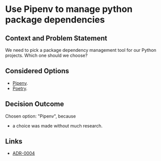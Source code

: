 # Use Pipenv to manage python package dependencies

## Context and Problem Statement

We need to pick a package dependency management tool for our Python projects.
Which one should we choose?

## Considered Options

* [Pipenv](https://pipenv.pypa.io/).
* [Poetry](https://python-poetry.org/).

## Decision Outcome

Chosen option: "Pipenv", because 
* a choice was made without much research.

## Links

* [ADR-0004](0004-use-python-for-api.md)